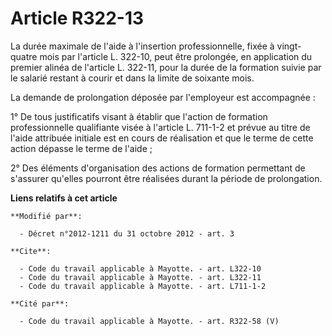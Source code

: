 # Article R322-13

La durée maximale de l'aide à l'insertion professionnelle, fixée à vingt-quatre mois par l'article L. 322-10, peut être
prolongée, en application du premier alinéa de l'article L. 322-11, pour la durée de la formation suivie par le salarié
restant à courir et dans la limite de soixante mois. 

La demande de prolongation déposée par l'employeur est accompagnée : 

1° De tous justificatifs visant à établir que l'action de formation professionnelle qualifiante visée à l'article L. 711-1-2
et prévue au titre de l'aide attribuée initiale est en cours de réalisation et que le terme de cette action dépasse le terme
de l'aide ; 

2° Des éléments d'organisation des actions de formation permettant de s'assurer qu'elles pourront être réalisées durant la
période de prolongation.

**Liens relatifs à cet article**

	**Modifié par**:

	  - Décret n°2012-1211 du 31 octobre 2012 - art. 3

	**Cite**:

	  - Code du travail applicable à Mayotte. - art. L322-10
	  - Code du travail applicable à Mayotte. - art. L322-11
	  - Code du travail applicable à Mayotte. - art. L711-1-2

	**Cité par**:

	  - Code du travail applicable à Mayotte. - art. R322-58 (V)
